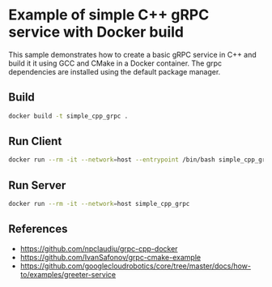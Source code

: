 # Example of simple C++ gRPC service with Docker build

This sample demonstrates how to create a basic gRPC service in C++ and build it
it using GCC and CMake in a Docker container. The grpc dependencies are installed
using the default package manager.

## Build

```sh
docker build -t simple_cpp_grpc .
```

## Run Client

```sh
docker run --rm -it --network=host --entrypoint /bin/bash simple_cpp_grpc start_client.sh
```

## Run Server

```sh
docker run --rm -it --network=host simple_cpp_grpc
```

## References

* https://github.com/npclaudiu/grpc-cpp-docker
* https://github.com/IvanSafonov/grpc-cmake-example
* https://github.com/googlecloudrobotics/core/tree/master/docs/how-to/examples/greeter-service
